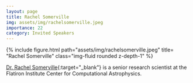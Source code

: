 ```yaml
---
layout: page
title: Rachel Somerville
img: assets/img/rachelsomerville.jpeg
importance: 22
category: Invited Speakers
---
```


<div class="row">
    <div class="col-sm mt-3 mt-md-0">
        {% include figure.html path="assets/img/rachelsomerville.jpeg" title= "Rachel Somerville" class="img-fluid rounded z-depth-1" %}
    </div>
</div>

[Dr. Rachel Somerville](https://en.wikipedia.org/wiki/Rachel_Somerville){:target="_blank"} is a senior research scientist at the Flatiron Institute Center for Computational Astrophysics. <!--- and is the George A. and Margaret M. Downsbrough Chair in Astrophysics at Rutgers University. --->